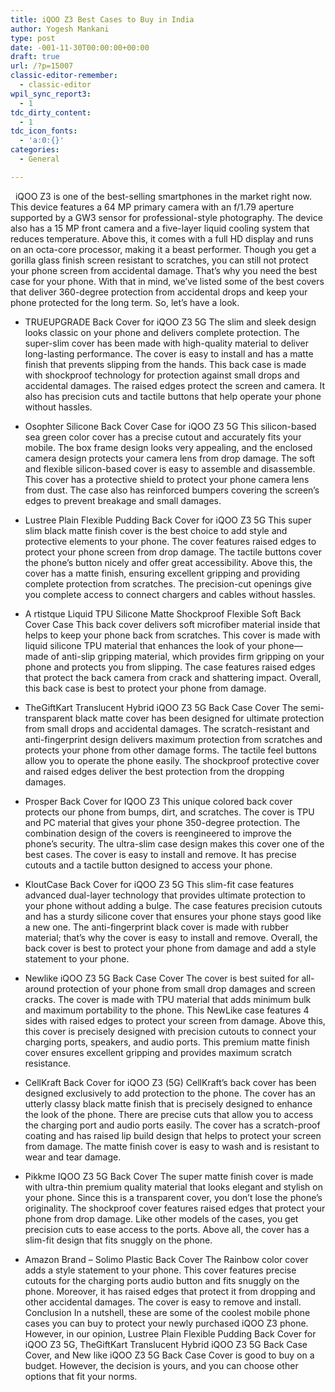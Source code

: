 ```yaml
---
title: iQOO Z3 Best Cases to Buy in India
author: Yogesh Mankani
type: post
date: -001-11-30T00:00:00+00:00
draft: true
url: /?p=15007
classic-editor-remember:
  - classic-editor
wpil_sync_report3:
  - 1
tdc_dirty_content:
  - 1
tdc_icon_fonts:
  - 'a:0:{}'
categories:
  - General

---
```

&nbsp; iQOO Z3 is one of the best-selling smartphones in the market right now. This device features a 64 MP primary camera with an f/1.79 aperture supported by a GW3 sensor for professional-style photography. The device also has a 15 MP front camera and a five-layer liquid cooling system that reduces temperature. Above this, it comes with a full HD display and runs on an octa-core processor, making it a beast performer. Though you get a gorilla glass finish screen resistant to scratches, you can still not protect your phone screen from accidental damage. That&#8217;s why you need the best case for your phone. With that in mind, we&#8217;ve listed some of the best covers that deliver 360-degree protection from accidental drops and keep your phone protected for the long term. So, let&#8217;s have a look. 

  * TRUEUPGRADE Back Cover for iQOO Z3 5G The slim and sleek design looks classic on your phone and delivers complete protection. The super-slim cover has been made with high-quality material to deliver long-lasting performance. The cover is easy to install and has a matte finish that prevents slipping from the hands. This back case is made with shockproof technology for protection against small drops and accidental damages. The raised edges protect the screen and camera. It also has precision cuts and tactile buttons that help operate your phone without hassles. 

  * Osophter Silicone Back Cover Case for iQOO Z3 5G This silicon-based sea green color cover has a precise cutout and accurately fits your mobile. The box frame design looks very appealing, and the enclosed camera design protects your camera lens from drop damage. The soft and flexible silicon-based cover is easy to assemble and disassemble. This cover has a protective shield to protect your phone camera lens from dust. The case also has reinforced bumpers covering the screen&#8217;s edges to prevent breakage and small damages. 

  * Lustree Plain Flexible Pudding Back Cover for iQOO Z3 5G This super slim black matte finish cover is the best choice to add style and protective elements to your phone. The cover features raised edges to protect your phone screen from drop damage. The tactile buttons cover the phone&#8217;s button nicely and offer great accessibility. Above this, the cover has a matte finish, ensuring excellent gripping and providing complete protection from scratches. The precision-cut openings give you complete access to connect chargers and cables without hassles. 

  * A rtistque Liquid TPU Silicone Matte Shockproof Flexible Soft Back Cover Case This back cover delivers soft microfiber material inside that helps to keep your phone back from scratches. This cover is made with liquid silicone TPU material that enhances the look of your phone—made of anti-slip gripping material, which provides firm gripping on your phone and protects you from slipping. The case features raised edges that protect the back camera from crack and shattering impact. Overall, this back case is best to protect your phone from damage. 

  * TheGiftKart Translucent Hybrid iQOO Z3 5G Back Case Cover The semi-transparent black matte cover has been designed for ultimate protection from small drops and accidental damages. The scratch-resistant and anti-fingerprint design delivers maximum protection from scratches and protects your phone from other damage forms. The tactile feel buttons allow you to operate the phone easily. The shockproof protective cover and raised edges deliver the best protection from the dropping damages. 

  * Prosper Back Cover for IQOO Z3 This unique colored back cover protects our phone from bumps, dirt, and scratches. The cover is TPU and PC material that gives your phone 350-degree protection. The combination design of the covers is reengineered to improve the phone&#8217;s security. The ultra-slim case design makes this cover one of the best cases. The cover is easy to install and remove. It has precise cutouts and a tactile button designed to access your phone. 

  * KloutCase Back Cover for iQOO Z3 5G This slim-fit case features advanced dual-layer technology that provides ultimate protection to your phone without adding a bulge. The case features precision cutouts and has a sturdy silicone cover that ensures your phone stays good like a new one. The anti-fingerprint black cover is made with rubber material; that&#8217;s why the cover is easy to install and remove. Overall, the back cover is best to protect your phone from damage and add a style statement to your phone. 

  * Newlike iQOO Z3 5G Back Case Cover The cover is best suited for all-around protection of your phone from small drop damages and screen cracks. The cover is made with TPU material that adds minimum bulk and maximum portability to the phone. This NewLike case features 4 sides with raised edges to protect your screen from damage. Above this, this cover is precisely designed with precision cutouts to connect your charging ports, speakers, and audio ports. This premium matte finish cover ensures excellent gripping and provides maximum scratch resistance. 

  * CellKraft Back Cover for iQOO Z3 (5G) CellKraft&#8217;s back cover has been designed exclusively to add protection to the phone. The cover has an utterly classy black matte finish that is precisely designed to enhance the look of the phone. There are precise cuts that allow you to access the charging port and audio ports easily. The cover has a scratch-proof coating and has raised lip build design that helps to protect your screen from damage. The matte finish cover is easy to wash and is resistant to wear and tear damage. 

  * Pikkme IQOO Z3 5G Back Cover The super matte finish cover is made with ultra-thin premium quality material that looks elegant and stylish on your phone. Since this is a transparent cover, you don&#8217;t lose the phone&#8217;s originality. The shockproof cover features raised edges that protect your phone from drop damage. Like other models of the cases, you get precision cuts to ease access to the ports. Above all, the cover has a slim-fit design that fits snuggly on the phone. 

  * Amazon Brand &#8211; Solimo Plastic Back Cover The Rainbow color cover adds a style statement to your phone. This cover features precise cutouts for the charging ports audio button and fits snuggly on the phone. Moreover, it has raised edges that protect it from dropping and other accidental damages. The cover is easy to remove and install. Conclusion In a nutshell, these are some of the coolest mobile phone cases you can buy to protect your newly purchased iQOO Z3 phone. However, in our opinion, Lustree Plain Flexible Pudding Back Cover for iQOO Z3 5G, TheGiftKart Translucent Hybrid iQOO Z3 5G Back Case Cover, and New like iQOO Z3 5G Back Case Cover is good to buy on a budget. However, the decision is yours, and you can choose other options that fit your norms.